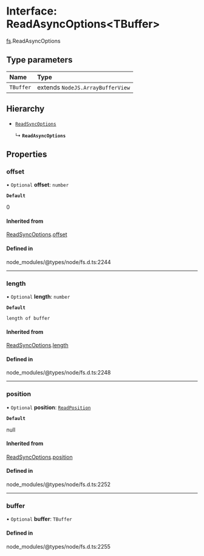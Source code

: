 # Interface: ReadAsyncOptions<TBuffer\>

[fs](../modules/fs.md).ReadAsyncOptions

## Type parameters

| Name | Type |
| :------ | :------ |
| `TBuffer` | extends `NodeJS.ArrayBufferView` |

## Hierarchy

- [`ReadSyncOptions`](fs.ReadSyncOptions.md)

  ↳ **`ReadAsyncOptions`**

## Properties

### offset

• `Optional` **offset**: `number`

**`Default`**

0

#### Inherited from

[ReadSyncOptions](fs.ReadSyncOptions.md).[offset](fs.ReadSyncOptions.md#offset)

#### Defined in

node_modules/@types/node/fs.d.ts:2244

___

### length

• `Optional` **length**: `number`

**`Default`**

`length of buffer`

#### Inherited from

[ReadSyncOptions](fs.ReadSyncOptions.md).[length](fs.ReadSyncOptions.md#length)

#### Defined in

node_modules/@types/node/fs.d.ts:2248

___

### position

• `Optional` **position**: [`ReadPosition`](../types/fs.ReadPosition.md)

**`Default`**

null

#### Inherited from

[ReadSyncOptions](fs.ReadSyncOptions.md).[position](fs.ReadSyncOptions.md#position)

#### Defined in

node_modules/@types/node/fs.d.ts:2252

___

### buffer

• `Optional` **buffer**: `TBuffer`

#### Defined in

node_modules/@types/node/fs.d.ts:2255
